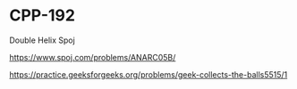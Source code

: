 # CPP-192
Double Helix Spoj









https://www.spoj.com/problems/ANARC05B/



https://practice.geeksforgeeks.org/problems/geek-collects-the-balls5515/1
